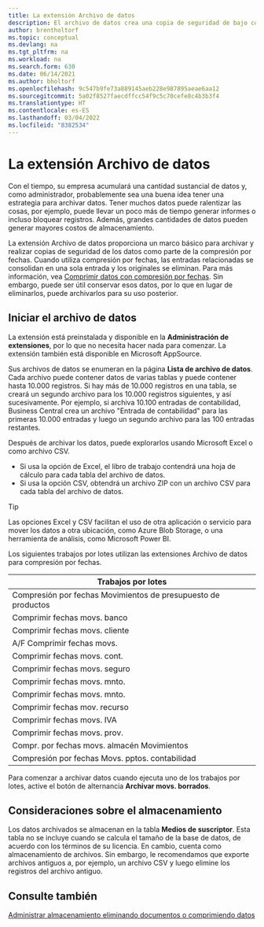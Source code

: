 ```yaml
---
title: La extensión Archivo de datos
description: El archivo de datos crea una copia de seguridad de bajo costo de sus registros.
author: brentholtorf
ms.topic: conceptual
ms.devlang: na
ms.tgt_pltfrm: na
ms.workload: na
ms.search.form: 630
ms.date: 06/14/2021
ms.author: bholtorf
ms.openlocfilehash: 9c547b9fe73a889145aeb228e987895aeae6aa12
ms.sourcegitcommit: 5a02f8527faecdffcc54f9c5c70cefe8c4b3b3f4
ms.translationtype: HT
ms.contentlocale: es-ES
ms.lasthandoff: 03/04/2022
ms.locfileid: "8382534"
---
```

# <a name="the-data-archive-extension"></a>La extensión Archivo de datos
Con el tiempo, su empresa acumulará una cantidad sustancial de datos y, como administrador, probablemente sea una buena idea tener una estrategia para archivar datos. Tener muchos datos puede ralentizar las cosas, por ejemplo, puede llevar un poco más de tiempo generar informes o incluso bloquear registros. Además, grandes cantidades de datos pueden generar mayores costos de almacenamiento.

La extensión Archivo de datos proporciona un marco básico para archivar y realizar copias de seguridad de los datos como parte de la compresión por fechas. Cuando utiliza compresión por fechas, las entradas relacionadas se consolidan en una sola entrada y los originales se eliminan. Para más información, vea [Comprimir datos con compresión por fechas](admin-manage-documents.md#compress-data-with-date-compression). Sin embargo, puede ser útil conservar esos datos, por lo que en lugar de eliminarlos, puede archivarlos para su uso posterior.

## <a name="start-archiving-data"></a>Iniciar el archivo de datos
La extensión está preinstalada y disponible en la **Administración de extensiones**, por lo que no necesita hacer nada para comenzar. La extensión también está disponible en Microsoft AppSource. 

Sus archivos de datos se enumeran en la página **Lista de archivo de datos**. Cada archivo puede contener datos de varias tablas y puede contener hasta 10.000 registros. Si hay más de 10.000 registros en una tabla, se creará un segundo archivo para los 10.000 registros siguientes, y así sucesivamente. Por ejemplo, si archiva 10.100 entradas de contabilidad, Business Central crea un archivo "Entrada de contabilidad" para las primeras 10.000 entradas y luego un segundo archivo para las 100 entradas restantes. 

Después de archivar los datos, puede explorarlos usando Microsoft Excel o como archivo CSV.

* Si usa la opción de Excel, el libro de trabajo contendrá una hoja de cálculo para cada tabla del archivo de datos.
* Si usa la opción CSV, obtendrá un archivo ZIP con un archivo CSV para cada tabla del archivo de datos.

> [!TIP]
> Las opciones Excel y CSV facilitan el uso de otra aplicación o servicio para mover los datos a otra ubicación, como Azure Blob Storage, o una herramienta de análisis, como Microsoft Power BI.

Los siguientes trabajos por lotes utilizan las extensiones Archivo de datos para compresión por fechas.

|Trabajos por lotes  |
|---------|
|Compresión por fechas Movimientos de presupuesto de productos |
|Comprimir fechas movs. banco |
|Comprimir fechas movs. cliente |
|A/F Comprimir fechas movs. |
|Comprimir fechas movs. cont. |
|Comprimir fechas movs. seguro |
|Comprimir fechas movs. mnto. |
|Comprimir fechas movs. mnto. |
|Comprimir fechas mov. recurso |
|Comprimir fechas movs. IVA |
|Comprimir fechas movs. prov. |
|Compr. por fechas movs. almacén Movimientos |
|Compresión por fechas Movs. pptos. contabilidad |

Para comenzar a archivar datos cuando ejecuta uno de los trabajos por lotes, active el botón de alternancia **Archivar movs. borrados**.

## <a name="storage-considerations"></a>Consideraciones sobre el almacenamiento
Los datos archivados se almacenan en la tabla **Medios de suscriptor**. Esta tabla no se incluye cuando se calcula el tamaño de la base de datos, de acuerdo con los términos de su licencia. En cambio, cuenta como almacenamiento de archivos. Sin embargo, le recomendamos que exporte archivos antiguos a, por ejemplo, un archivo CSV y luego elimine los registros del archivo antiguo.

## <a name="see-also"></a>Consulte también
[Administrar almacenamiento eliminando documentos o comprimiendo datos](admin-manage-documents.md)
